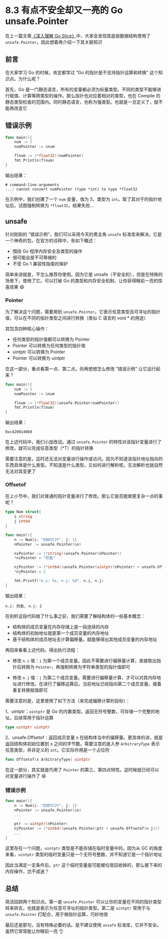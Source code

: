 # 8.3 有点不安全却又一亮的 Go unsafe.Pointer

在上一篇文章[《深入理解 Go Slice》](https://book.eddycjy.com/golang/slice/slice.html)中，大家会发现其底层数据结构使用了 `unsafe.Pointer`。因此想着再介绍一下其关联知识

## 前言

在大家学习 Go 的时候，肯定都学过 “Go 的指针是不支持指针运算和转换” 这个知识点。为什么呢？

首先，Go 是一门静态语言，所有的变量都必须为标量类型。不同的类型不能够进行赋值、计算等跨类型的操作。那么指针也对应着相对的类型，也在 Compile 的静态类型检查的范围内。同时静态语言，也称为强类型。也就是一旦定义了，就不能再改变它

## 错误示例

```go
func main(){
	num := 5
	numPointer := &num

	flnum := (*float32)(numPointer)
	fmt.Println(flnum)
}
```

输出结果：

```
# command-line-arguments
...: cannot convert numPointer (type *int) to type *float32
```

在示例中，我们创建了一个 `num` 变量，值为 5，类型为 `int`。取了其对于的指针地址后，试图强制转换为 `*float32`，结果失败...

## unsafe

针对刚刚的 “错误示例”，我们可以采用今天的男主角 `unsafe` 标准库来解决。它是一个神奇的包，在官方的诠释中，有如下概述：

- 围绕 Go 程序内存安全及类型的操作
- 很可能会是不可移植的
- 不受 Go 1 兼容性指南的保护

简单来讲就是，不怎么推荐你使用。因为它是 unsafe（不安全的），但是在特殊的场景下，使用了它。可以打破 Go 的类型和内存安全机制，让你获得眼前一亮的惊喜效果 😄

### Pointer

为了解决这个问题，需要用到 `unsafe.Pointer`。它表示任意类型且可寻址的指针值，可以在不同的指针类型之间进行转换（类似 C 语言的 void \* 的用途）

其包含四种核心操作：

- 任何类型的指针值都可以转换为 Pointer
- Pointer 可以转换为任何类型的指针值
- uintptr 可以转换为 Pointer
- Pointer 可以转换为 uintptr

在这一部分，重点看第一点、第二点。你再想想怎么修改 “错误示例” 让它运行起来？

```go
func main(){
	num := 5
	numPointer := &num

	flnum := (*float32)(unsafe.Pointer(numPointer))
	fmt.Println(flnum)
}
```

输出结果：

```
0xc4200140b0
```

在上述代码中，我们小加改动。通过 `unsafe.Pointer` 的特性对该指针变量进行了修改，就可以完成任意类型（\*T）的指针转换

需要注意的是，这时还无法对变量进行操作或访问。因为不知道该指针地址指向的东西具体是什么类型。不知道是什么类型，又如何进行解析呢。无法解析也就自然无法对其变更了

### Offsetof

在上小节中，我们对普通的指针变量进行了修改。那么它是否能做更复杂一点的事呢？

```go
type Num struct{
	i string
	j int64
}

func main(){
	n := Num{i: "EDDYCJY", j: 1}
	nPointer := unsafe.Pointer(&n)

	niPointer := (*string)(unsafe.Pointer(nPointer))
	*niPointer = "煎鱼"

	njPointer := (*int64)(unsafe.Pointer(uintptr(nPointer) + unsafe.Offsetof(n.j)))
	*njPointer = 2

	fmt.Printf("n.i: %s, n.j: %d", n.i, n.j)
}

```

输出结果：

```
n.i: 煎鱼, n.j: 2
```

在剖析这段代码做了什么事之前，我们需要了解结构体的一些基本概念：

- 结构体的成员变量在内存存储上是一段连续的内存
- 结构体的初始地址就是第一个成员变量的内存地址
- 基于结构体的成员地址去计算偏移量。就能够得出其他成员变量的内存地址

再回来看看上述代码，得出执行流程：

- 修改 `n.i` 值：`i` 为第一个成员变量。因此不需要进行偏移量计算，直接取出指针后转换为 `Pointer`，再强制转换为字符串类型的指针值即可

- 修改 `n.j` 值：`j` 为第二个成员变量。需要进行偏移量计算，才可以对其内存地址进行修改。在进行了偏移运算后，当前地址已经指向第二个成员变量。接着重复转换赋值即可

需要注意的是，这里使用了如下方法（来完成偏移计算的目标）：

1、uintptr：`uintptr` 是 Go 的内置类型。返回无符号整数，可存储一个完整的地址。后续常用于指针运算

```go
type uintptr uintptr
```

2、unsafe.Offsetof：返回成员变量 x 在结构体当中的偏移量。更具体的讲，就是返回结构体初始位置到 x 之间的字节数。需要注意的是入参 `ArbitraryType` 表示任意类型，并非定义的 `int`。它实际作用是一个占位符

```go
func Offsetof(x ArbitraryType) uintptr
```

在这一部分，其实就是巧用了 `Pointer` 的第三、第四点特性。这时候就已经可以对变量进行操作了 😄

### 错误示例

```go
func main(){
	n := Num{i: "EDDYCJY", j: 1}
	nPointer := unsafe.Pointer(&n)
    ...

	ptr := uintptr(nPointer)
	njPointer := (*int64)(unsafe.Pointer(ptr + unsafe.Offsetof(n.j)))
	...
}
```

这里存在一个问题，`uintptr` 类型是不能存储在临时变量中的。因为从 GC 的角度来看，`uintptr` 类型的临时变量只是一个无符号整数，并不知道它是一个指针地址

因此当满足一定条件后，`ptr` 这个临时变量是可能被垃圾回收掉的，那么接下来的内存操作，岂不成迷？

## 总结

简洁回顾两个知识点。第一是 `unsafe.Pointer` 可以让你的变量在不同的指针类型转来转去，也就是表示为任意可寻址的指针类型。第二是 `uintptr` 常用于与 `unsafe.Pointer` 打配合，用于做指针运算，巧妙地很

最后还是那句，没有特殊必要的话。是不建议使用 `unsafe` 标准库，它并不安全。虽然它常常能让你眼前一亮 👌
